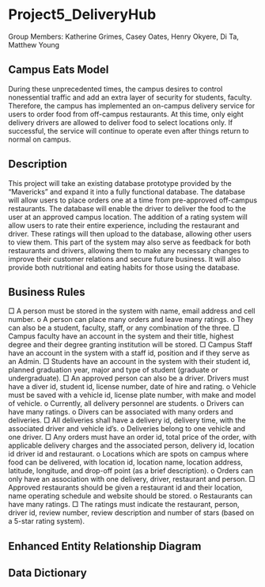# Project5_DeliveryHub

Group Members: Katherine Grimes, Casey Oates, Henry Okyere, Di Ta, Matthew Young


## Campus Eats Model

During these unprecedented times, the campus desires to control nonessential traffic and add an extra layer of security for students, faculty. Therefore, the campus has implemented an on-campus delivery service for users to order food from off-campus restaurants. At this time, only eight delivery drivers are allowed to deliver food to select locations only. If successful, the service will continue to operate even after things return to normal on campus. 

## Description

This project will take an existing database prototype provided by the “Mavericks” and expand it into a fully functional database. The database will allow users to place orders one at a time from pre-approved off-campus restaurants. The database will enable the driver to deliver the food to the user at an approved campus location. The addition of a rating system will allow users to rate their entire experience, including the restaurant and driver. These ratings will then upload to the database, allowing other users to view them. This part of the system may also serve as feedback for both restaurants and drivers, allowing them to make any necessary changes to improve their customer relations and secure future business. It will also provide both nutritional and eating habits for those using the database.

## Business Rules

□	A person must be stored in the system with name, email address and cell number.
o	A person can place many orders and leave many ratings. 
o	They can also be a student, faculty, staff, or any combination of the three.
□	Campus faculty have an account in the system and their title, highest degree and their degree granting institution will be stored.
□	Campus Staff have an account in the system with a staff id, position and if they serve as an Admin.
□	Students have an account in the system with their student id, planned graduation year, major and type of student (graduate or undergraduate).
□	 An approved person can also be a driver. Drivers must have a diver id, student id, license number, date of hire and rating.
o	Vehicle must be saved with a vehicle id, license plate number, with make and model of vehicle.
o	Currently, all delivery personnel are students.
o	Drivers can have many ratings.
o	Divers can be associated with many orders and deliveries.
□	All deliveries shall have a delivery id, delivery time, with the associated driver and vehicle id’s.
o	Deliveries belong to one vehicle and one driver.
□	Any orders must have an order id, total price of the order, with applicable delivery charges and the associated person, delivery id, location id driver id and restaurant.
o	Locations which are spots on campus where food can be delivered, with location id, location name, location address, latitude, longitude, and drop-off point (as a brief description).
o	Orders can only have an association with one delivery, driver, restaurant and person.
□	Approved restaurants should be given a restaurant id and their location, name operating schedule and website should be stored.
o	Restaurants can have many ratings.
□	The ratings must indicate the restaurant, person, driver id, review number, review description and number of stars (based on a 5-star rating system).

## Enhanced Entity Relationship Diagram

## Data Dictionary


